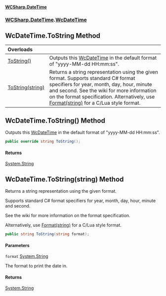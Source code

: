 #### [WCSharp\.DateTime](README.md 'README')
### [WCSharp\.DateTime](WCSharp.DateTime.md 'WCSharp\.DateTime').[WcDateTime](WCSharp.DateTime.WcDateTime.md 'WCSharp\.DateTime\.WcDateTime')

## WcDateTime\.ToString Method

| Overloads | |
| :--- | :--- |
| [ToString\(\)](WCSharp.DateTime.WcDateTime.ToString.md#WCSharp.DateTime.WcDateTime.ToString() 'WCSharp\.DateTime\.WcDateTime\.ToString\(\)') | Outputs this [WcDateTime](WCSharp.DateTime.WcDateTime.md 'WCSharp\.DateTime\.WcDateTime') in the default format of "yyyy\-MM\-dd HH:mm:ss"\. |
| [ToString\(string\)](WCSharp.DateTime.WcDateTime.ToString.md#WCSharp.DateTime.WcDateTime.ToString(string) 'WCSharp\.DateTime\.WcDateTime\.ToString\(string\)') | Returns a string representation using the given format\.   Supports standard C# format specifiers for year, month, day, hour, minute and second.  See the wiki for more information on the format specification.  Alternatively, use [Format\(string\)](WCSharp.DateTime.WcDateTime.Format(string).md 'WCSharp\.DateTime\.WcDateTime\.Format\(string\)') for a C/Lua style format. |

<a name='WCSharp.DateTime.WcDateTime.ToString()'></a>

## WcDateTime\.ToString\(\) Method

Outputs this [WcDateTime](WCSharp.DateTime.WcDateTime.md 'WCSharp\.DateTime\.WcDateTime') in the default format of "yyyy\-MM\-dd HH:mm:ss"\.

```csharp
public override string ToString();
```

#### Returns
[System\.String](https://learn.microsoft.com/en-us/dotnet/api/system.string 'System\.String')

<a name='WCSharp.DateTime.WcDateTime.ToString(string)'></a>

## WcDateTime\.ToString\(string\) Method

Returns a string representation using the given format\.

Supports standard C# format specifiers for year, month, day, hour, minute and second.

See the wiki for more information on the format specification.

Alternatively, use [Format\(string\)](WCSharp.DateTime.WcDateTime.Format(string).md 'WCSharp\.DateTime\.WcDateTime\.Format\(string\)') for a C/Lua style format.

```csharp
public string ToString(string format);
```
#### Parameters

<a name='WCSharp.DateTime.WcDateTime.ToString(string).format'></a>

`format` [System\.String](https://learn.microsoft.com/en-us/dotnet/api/system.string 'System\.String')

The format to print the date in\.

#### Returns
[System\.String](https://learn.microsoft.com/en-us/dotnet/api/system.string 'System\.String')